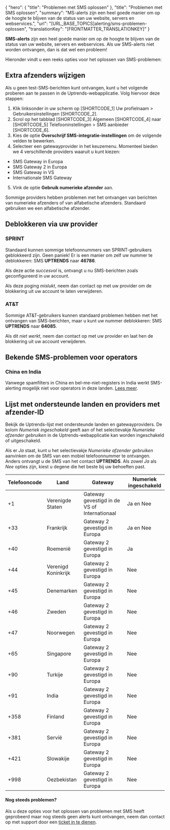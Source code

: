 {
  "hero": {
    "title": "Problemen met SMS oplossen"
  },
  "title": "Problemen met SMS oplossen",
  "summary": "MS-alerts zijn een heel goede manier om op de hoogte te blijven van de status van uw website, servers en webservices.",
  "url": "[URL_BASE_TOPICS]alerting/sms-problemen-oplossen",
  "translationKey": "[FRONTMATTER_TRANSLATIONKEY]"
}

**SMS-alerts** zijn een heel goede manier om op de hoogte te blijven van de status van uw website, servers en webservices. Als uw SMS-alerts niet worden ontvangen, dan is dat wel een probleem!

Hieronder vindt u een reeks opties voor het oplossen van SMS-problemen:

## Extra afzenders wijzigen

Als u geen test-SMS-berichten kunt ontvangen, kunt u het volgende proberen aan te passen in de Uptrends-webapplicatie. Volg hiervoor deze stappen:

1. Klik linksonder in uw scherm op [SHORTCODE_1] Uw profielnaam > Gebruikersinstellingen [SHORTCODE_2].
2. Scrol op het tabblad [SHORTCODE_3] Algemeen [SHORTCODE_4] naar [SHORTCODE_5] Telefooninstellingen > SMS aanbieder [SHORTCODE_6].
3. Kies de optie **Overschrijf SMS-integratie-instellingen** om de volgende velden te bewerken.
4. Selecteer een gatewayprovider in het keuzemenu. Momenteel bieden we 4 verschillende providers waaruit u kunt kiezen:

- SMS Gateway in Europa
- SMS Gateway 2 in Europa
- SMS Gateway in VS
- Internationale SMS Gateway

5. Vink de optie **Gebruik numerieke afzender** aan.

Sommige providers hebben problemen met het ontvangen van berichten van numerieke afzenders of van alfabetische afzenders. Standaard gebruiken we een alfabetische afzender.

## Deblokkeren via uw provider

### SPRINT

Standaard kunnen sommige telefoonnummers van SPRINT-gebruikers geblokkeerd zijn. Geen paniek! Er is een manier om zelf uw nummer te deblokkeren: SMS **UPTRENDS** naar **46786**.

Als deze actie *succesvol* is, ontvangt u nu SMS-berichten zoals geconfigureerd in uw account.

Als deze poging *mislukt*, neem dan contact op met uw provider om de blokkering uit uw account te laten verwijderen.

### AT&T

Sommige AT&T-gebruikers kunnen standaard problemen hebben met het ontvangen van SMS-berichten, maar u kunt uw nummer deblokkeren: SMS **UPTRENDS** naar **64085**.

Als dit *niet werkt*, neem dan contact op met uw provider en laat hen de blokkering uit uw account verwijderen.

## Bekende SMS-problemen voor operators 

### China en India

Vanwege spamfilters in China en bel-me-niet-registers in India werkt SMS-alerting mogelijk niet voor operators in deze landen. [Lees meer]([LINK_URL_1]).

## Lijst met ondersteunde landen en providers met afzender-ID

Bekijk de Uptrends-lijst met ondersteunde landen en gatewayproviders. De kolom *Numeriek ingeschakeld* geeft aan of het selectievakje *Numerieke afzender gebruiken* in de Uptrends-webapplicatie kan worden ingeschakeld of uitgeschakeld.

Als er  *Ja* staat, kunt u het selectievakje *Numerieke afzender gebruiken* aanvinken om de SMS van een mobiel telefoonnummer te ontvangen. Anders ontvangt u de SMS van het contact **UPTRENDS**. Als zowel *Ja* als *Nee* opties zijn, kiest u degene die het beste bij uw behoeften past.

| Telefooncode | Land | Gateway | Numeriek ingeschakeld |
|--|--|--|--|
| +1 | Verenigde Staten | Gateway gevestigd in de VS of Internationaal | Ja en Nee |
| +33 | Frankrijk | Gateway 2 gevestigd in Europa | Ja en Nee |
| +40 | Roemenië | Gateway 2 gevestigd in Europa | Ja |
| +44	| Verenigd Koninkrijk | Gateway 2 gevestigd in Europa | Nee |
| +45	| Denemarken	| Gateway 2 gevestigd in Europa | Nee |
| +46 | Zweden | Gateway 2 gevestigd in Europa | Nee |
| +47 | Noorwegen | Gateway 2 gevestigd in Europa | Nee |
| +65 |	Singapore | Gateway 2 gevestigd in Europa | Nee |
| +90 |	Turkije | Gateway 2 gevestigd in Europa | Nee |
| +91	| India	| Gateway 2 gevestigd in Europa | Nee |
| +358 | Finland	| Gateway 2 gevestigd in Europa	| Nee |
| +381 |Servië |Gateway 2 gevestigd in Europa	| Nee |
| +421 | Slowakije | Gateway 2 gevestigd in Europa	| Nee |
| +998 | Oezbekistan | Gateway 2 gevestigd in Europa	| Nee |

#### Nog steeds problemen?

Als u deze opties voor het oplossen van problemen met SMS heeft geprobeerd maar nog steeds geen alerts kunt ontvangen, neem dan contact op met support door een [ticket in te dienen]([LINK_URL_2]).

